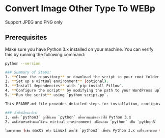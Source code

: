 # Convert Image Other Type To WEBp

Support JPEG and PNG only

## Prerequisites

Make sure you have Python 3.x installed on your machine. You can verify this by running the following command:

```bash
python --version

### Summary of Steps:
1. **Clone the repository** or download the script to your root folder.
2. **Set up a virtual environment** (optional).
3. **Install dependencies** with `pip install Pillow`.
4. **Configure the script** by modifying the path to your WordPress uploads folder.
5. **Run the script** using `python script.py`.

This README.md file provides detailed steps for installation, configuration, and running the script.

### สิ่งที่เปลี่ยนแปลง:
1. คำสั่ง `python3` ถูกใช้แทน `python` เพื่อความแน่นอนว่าใช้ Python 3.x
2. คำสั่งสำหรับสร้างและใช้งาน virtual environment เปลี่ยนจาก `python` เป็น `python3`

ในบางระบบ (เช่น macOS หรือ Linux) ต้องใช้ `python3` เพื่อรัน Python 3.x แต่ในบางระบบ (เช่น Windows) อาจไม่ต้องใช้ และสามารถใช้ `python` ตามปกติ
